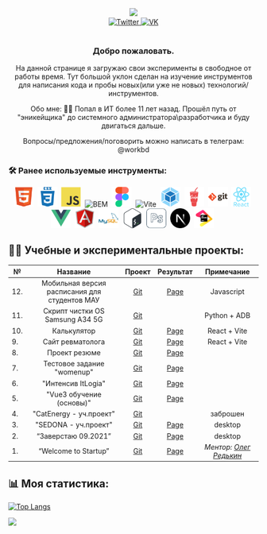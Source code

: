 
[1]: https://sass-scss.ru
[2]: https://ru.bem.info/methodology
[3]: https://www.linkedin.com/in/r45h
[4]: https://github.com/Lazard-Live/Startup
[4.1]: https://lazard-live.github.io/Startup
[5]: https://github.com/Lazard-Live/Edu2021
[5.1]: https://lazard-live.github.io/Edu2021-page/
[6]: https://github.com/Lazard-Live/edu-htmlacademy-sedona
[6.1]: https://lazard-live.github.io/edu-htmlacademy-sedona
[7]: https://github.com/Lazard-Live/eduCatEnergy
[8]: https://github.com/Lazard-Live/mvue3edu
[8.1]: https://lazard-live.github.io/mvue3edu/
[9]: https://github.com/Lazard-Live/itlogia_4_angular
[9.1]: https://lazard-live.github.io/cars-app/
[10]: https://github.com/Lazard-Live/womanup-app
[10.1]: https://lazard-live.github.io/womanup-app/
[11]: https://github.com/Lazard-Live/MyGallery
[11.1]: https://mygallery-7vqd.onrender.com
[12]: https://github.com/Lazard-Live/MedicalLandingPage
[12.1]: https://bitenskaia-irina.onrender.com
[13]: https://github.com/Lazard-Live/calculator_vite-react/tree/master
[13.1]: https://calculator-vite-react.vercel.app
[14]: https://github.com/Lazard-Live/ADB_Install_and_delete_apps_in_Samsung_A34_G5
[15]: https://github.com/Lazard-Live/-schedule_MAU_mobile
[15.1]: https://lazard-live.github.io/-schedule_MAU_mobile/

<div id="header" align="center">
  <img src="https://media4.giphy.com/media/jdPMeyv9rn0hZHh8n9/giphy.gif?cid=790b7611b3abf9dd508946f2c47d41c9c5f78eb08e5547b0&rid=giphy.gif&ct=s" width="200"/>

  <div id="badges">
    <a href="https://t.me/workbd">
      <img src="https://img.shields.io/badge/Telegram-blue?style=for-the-badge&logo=telegram&logoColor=white" alt="Twitter"/>
    </a>
    <a href="https://vk.com/workbd">
      <img src="https://img.shields.io/badge/VK-blue?style=for-the-badge&logo=vk&logoColor=white" alt="VK"/>
    </a>
  </div>
  
  <img src="https://komarev.com/ghpvc/?username=your-github-lazardlive&style=flat-square&color=blue" alt=""/>

  ### Добро пожаловать. 
  
  На данной странице я загружаю свои эксперименты в свободное от работы время. Тут большой уклон сделан на изучение инструментов для написания кода и пробы новых(или уже не новых) технологий/инструментов.  
  
  Обо мне:
 👨‍💻 Попал в ИТ более 11 лет назад. Прошёл путь от "эникейщика" до системного администратора\разработчика и буду двигаться дальше.  
  
  Вопросы/предложения/поговорить можно написать в телеграм: @workbd
</div>


### :hammer_and_wrench: Ранее используемые инструменты:

<div align="center">
  <img src="https://github.com/devicons/devicon/blob/master/icons/html5/html5-original.svg" title="HTML5" alt="HTML" width="40" height="40"/>&nbsp;
  <img src="https://github.com/devicons/devicon/blob/master/icons/css3/css3-plain-wordmark.svg"  title="CSS3" alt="CSS" width="40" height="40"/>&nbsp;
  <img src="https://github.com/devicons/devicon/blob/master/icons/javascript/javascript-original.svg" title="JavaScript" alt="JavaScript" width="40" height="40"/>&nbsp;
  <img src="https://ru.bem.info/S3zKVZJcFfltyiAz-bWVmw4o3IU.svgd" title="BEM"  alt="BEM" width="40" height="40"/>&nbsp;
  <img src="https://github.com/devicons/devicon/blob/master/icons/figma/figma-original.svg" title="Figma"  alt="Figma" width="40" height="40"/>&nbsp;
  <img src="https://vitejs.dev/logo.svg" title="Vite"  alt="Vite" width="40" height="40"/>&nbsp;
  <img src="https://github.com/devicons/devicon/blob/master/icons/webpack/webpack-original.svg" title="Webpack"  alt="Webpack" width="40" height="40"/>&nbsp;
  <img src="https://github.com/devicons/devicon/blob/master/icons/gulp/gulp-plain.svg" title="Gulp"  alt="Gulp" width="40" height="40"/>&nbsp;
  <img src="https://github.com/devicons/devicon/blob/master/icons/git/git-original-wordmark.svg" title="Git" **alt="Git" width="40" height="40"/>&nbsp;
  <img src="https://github.com/devicons/devicon/blob/master/icons/react/react-original-wordmark.svg" title="React" alt="React" width="40" height="40"/>&nbsp;
  <img src="https://github.com/devicons/devicon/blob/master/icons/vuejs/vuejs-original.svg" title="Vue"  alt="Vue" width="40" height="40"/>&nbsp;
  <img src="https://github.com/devicons/devicon/blob/master/icons/angularjs/angularjs-original.svg" title="AngularJs" alt="AngularJs" width="40" height="40"/>&nbsp;
  <img src="https://github.com/devicons/devicon/blob/master/icons/mysql/mysql-original-wordmark.svg" title="MySQL"  alt="MySQL" width="40" height="40"/>&nbsp;
  <img src="https://github.com/devicons/devicon/blob/master/icons/bash/bash-original.svg" title="BashL"  alt="Bash" width="40" height="40"/>&nbsp;
  <img src="https://github.com/devicons/devicon/blob/master/icons/photoshop/photoshop-line.svg" title="PS"  alt="PS" width="40" height="40"/>&nbsp;
  <img src="https://github.com/devicons/devicon/blob/master/icons/nextjs/nextjs-original.svg" title="NextJS"  alt="Figma" width="40" height="40"/>&nbsp;
  <img src="https://github.com/devicons/devicon/blob/master/icons/jetbrains/jetbrains-original.svg" title="JB"  alt="JB" width="40" height="40"/>&nbsp;
</div>

## 👨‍🔬 Учебные и экспериментальные проекты:
  
| №   |       Название       |    Проект    |  Результат | Примечание |
|-----|:--------------------:|:------------:|:----------:|:----------:|
| 12. |              Мобильная версия расписания для студентов МАУ      |          [Git][15]    |      [Page][15.1]       |        Javascript    |
| 11. |              Скрипт чистки OS Samsung A34 5G        |          [Git][14]    |            |        Python + ADB     |
| 10. |              Калькулятор        |          [Git][13]    |       [Page][13.1]      |        React + Vite     |
| 9.  |     Сайт ревматолога      |     [Git][12]         |      [Page][12.1]      |  React + Vite          |
| 8.  |     Проект резюме      |     [Git][11]         |        [Page][11.1]    |            |
| 7.  |  Тестовое задание "womenup" |       [Git][10]       |   [Page][10.1]         |            |
| 6.  | "Интенсив ItLogia"| [Git][9]  | [Page][9.1]|            |
| 5.  | "Vue3 обучение (основы)"| [Git][8]  | [Page][8.1]|            |
| 4.  | "CatEnergy - уч.проект" | [Git][7]  |            | заброшен |
| 3.  | "SEDONA - уч.проект" |   [Git][6]   | [Page][6.1]| desktop    |
| 2.  | “Заверстаю 09.2021”  |   [Git][5]   | [Page][5.1]| desktop    |
| 1.  | “Welcome to Startup” |   [Git][4]   | [Page][4.1]| *Ментор: [Олег Редькин][3]*|









## 📊 Моя статистика:
[![Top Langs](https://github-readme-stats.vercel.app/api/top-langs/?username=lazard-live&layout=compact&theme=vision-friendly-dark)](https://github.com/anuraghazra/github-readme-stats)

<div id="footer">
  <img src="https://media3.giphy.com/media/meGpQMxGPC461ZD6Ad/giphy.gif?cid=790b7611aa0d407b30dd0bd9f1be306e11e61adf83f18961&rid=giphy.gif&ct=s" width="200"/>
</div>


